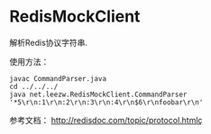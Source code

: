 # RedisMockClient

解析Redis协议字符串.

使用方法：
```$shell
javac CommandParser.java
cd ../../../
java net.leezw.RedisMockClient.CommandParser '*5\r\n:1\r\n:2\r\n:3\r\n:4\r\n$6\r\nfoobar\r\n'
```

参考文档：
http://redisdoc.com/topic/protocol.htmlç
